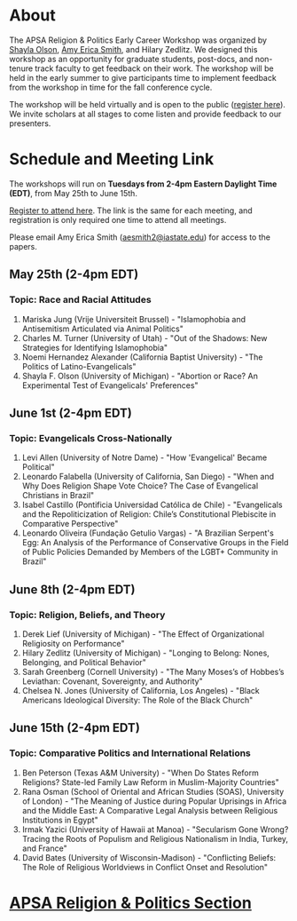 # About

The APSA Religion & Politics Early Career Workshop was organized by [Shayla Olson](https://shaylafolson.org/), [Amy Erica Smith](http://amyericasmith.org/), and Hilary Zedlitz. We designed this workshop as an opportunity for graduate students, post-docs, and non-tenure track faculty to get feedback on their work. The workshop will be held in the early summer to give participants time to implement feedback from the workshop in time for the fall conference cycle.

The workshop will be held virtually and is open to the public ([register here](https://umich.zoom.us/meeting/register/tJwqcemrpzkiGtCCd5xZecFUqoUrJNUTYorN)). We invite scholars at all stages to come listen and provide feedback to our presenters.

# Schedule and Meeting Link

The workshops will run on **Tuesdays from 2-4pm Eastern Daylight Time (EDT)**, from May 25th to June 15th. 

[Register to attend here](https://umich.zoom.us/meeting/register/tJwqcemrpzkiGtCCd5xZecFUqoUrJNUTYorN). The link is the same for each meeting, and registration is only required one time to attend all meetings.

Please email Amy Erica Smith (aesmith2@iastate.edu) for access to the papers.

## May 25th (2-4pm EDT)
### Topic: Race and Racial Attitudes
1. Mariska Jung (Vrije Universiteit Brussel) - "Islamophobia and Antisemitism Articulated via Animal Politics"
2. Charles M. Turner (University of Utah) - "Out of the Shadows: New Strategies for Identifying Islamophobia"
3. Noemi Hernandez Alexander (California Baptist University) - "The Politics of Latino-Evangelicals"
4. Shayla F. Olson (University of Michigan) - "Abortion or Race? An Experimental Test of Evangelicals' Preferences"

## June 1st (2-4pm EDT)
### Topic: Evangelicals Cross-Nationally
1. Levi Allen (University of Notre Dame) - "How 'Evangelical' Became Political"
2. Leonardo Falabella (University of California, San Diego) - "When and Why Does Religion Shape Vote Choice? The Case of Evangelical Christians in Brazil"
3. Isabel Castillo (Pontificia Universidad Católica de Chile) - "Evangelicals and the Repoliticization of Religion:  Chile’s Constitutional Plebiscite in Comparative Perspective"
4. Leonardo Oliveira (Fundação Getulio Vargas) - "A Brazilian Serpent's Egg: An Analysis of the Performance of Conservative Groups in the Field of Public Policies Demanded by  Members of the LGBT+ Community in Brazil"

## June 8th (2-4pm EDT)
### Topic: Religion, Beliefs, and Theory
1. Derek Lief (University of Michigan) - "The Effect of Organizational Religiosity on Performance"
2. Hilary Zedlitz (University of Michigan) - "Longing to Belong: Nones, Belonging, and Political Behavior"
3. Sarah Greenberg (Cornell University) - "The Many Moses’s of Hobbes’s Leviathan: Covenant, Sovereignty, and Authority"
4. Chelsea N. Jones (University of California, Los Angeles) - "Black Americans Ideological Diversity: The Role of the Black Church"

## June 15th (2-4pm EDT)
### Topic: Comparative Politics and International Relations
1. Ben Peterson (Texas A&M University) - "When Do States Reform Religions? State-led Family Law Reform in Muslim-Majority Countries"
2. Rana Osman (School of Oriental and African Studies (SOAS), University of London) - "The Meaning of Justice during Popular Uprisings in Africa and the Middle East: A Comparative Legal Analysis between Religious Institutions in Egypt"
3. Irmak Yazici (University of Hawaii at Manoa) - "Secularism Gone Wrong? Tracing the Roots of Populism and Religious Nationalism in India, Turkey, and France"
4. David Bates (University of Wisconsin-Madison) - "Conflicting Beliefs: The Role of Religious Worldviews in Conflict Onset and Resolution"

# [APSA Religion & Politics Section](https://connect.apsanet.org/s11/)
